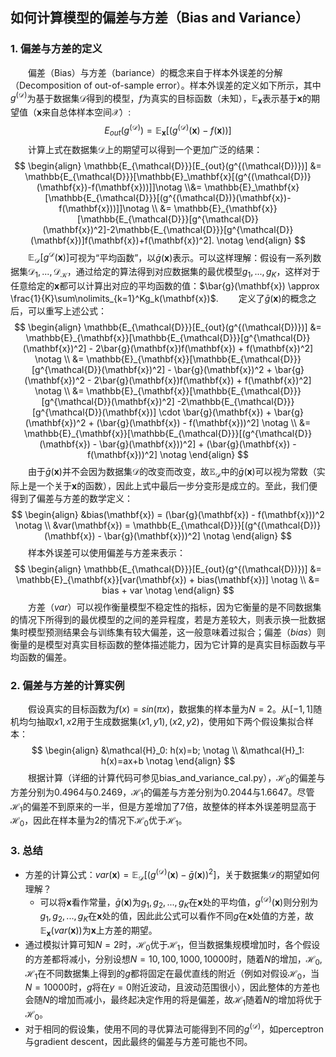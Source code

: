 ## 如何计算模型的偏差与方差（Bias and Variance）

### 1. 偏差与方差的定义

&emsp;&emsp;偏差（Bias）与方差（bariance）的概念来自于样本外误差的分解（Decomposition of out-of-sample error）。样本外误差的定义如下所示，其中$g^{(\mathcal{D})}$为基于数据集$\mathcal{D}$得到的模型，$f$为真实的目标函数（未知），$\mathbb{E}_\mathbf{x}$表示基于$\mathbf{x}$的期望值（$\mathbf{x}$来自总体样本空间$\mathcal{X}$）:
$$
    E_{out}(g^{(\mathcal{D})}) = \mathbb{E}_\mathbf{x}[(g^{(\mathcal{D})}(\mathbf{x})-f(\mathbf{x}))]
$$
&emsp;&emsp;计算上式在数据集$\mathcal{D}$上的期望可以得到一个更加广泛的结果：
$$
\begin{align}
    \mathbb{E_{\mathcal{D}}}[E_{out}(g^{(\mathcal{D})})] &= \mathbb{E_{\mathcal{D}}}[\mathbb{E}_\mathbf{x}[(g^{(\mathcal{D})}(\mathbf{x})-f(\mathbf{x}))]]\notag \\&= \mathbb{E}_\mathbf{x}[\mathbb{E_{\mathcal{D}}}[(g^{(\mathcal{D})}(\mathbf{x})-f(\mathbf{x}))]]\notag \\ &= \mathbb{E}_{\mathbf{x}}[\mathbb{E_{\mathcal{D}}}[g^{\mathcal{D}}(\mathbf{x})^2]-2\mathbb{E_{\mathcal{D}}}[g^{\mathcal{D}}(\mathbf{x})]f(\mathbf{x})+f(\mathbf{x})^2]. \notag
\end{align}
$$
&emsp;&emsp;$\mathbb{E_{\mathcal{D}}}[g^{\mathcal{D}}(\mathbf{x})]$可视为“平均函数”，以$\bar{g}(\mathbf{x})$表示。可以这样理解：假设有一系列数据集$\mathcal{D_1},...,\mathcal{D_K}$，通过给定的算法得到对应数据集的最优模型$g_1,...,g_K$，这样对于任意给定的$\mathbf{x}$都可以计算出对应的平均函数的值：$\bar{g}(\mathbf{x}) \approx \frac{1}{K}\sum\nolimits_{k=1}^Kg_k(\mathbf{x})$.
&emsp;&emsp;定义了$\bar{g}(\mathbf{x})$的概念之后，可以重写上述公式：
$$
\begin{align}
    \mathbb{E_{\mathcal{D}}}[E_{out}(g^{(\mathcal{D})})] 
    &= \mathbb{E}_{\mathbf{x}}[\mathbb{E_{\mathcal{D}}}[g^{\mathcal{D}}(\mathbf{x})^2] - 2\bar{g}(\mathbf{x})f(\mathbf{x}) + f(\mathbf{x})^2] \notag 
    \\ &= \mathbb{E}_{\mathbf{x}}[\mathbb{E_{\mathcal{D}}}[g^{\mathcal{D}}(\mathbf{x})^2] - \bar{g}(\mathbf{x})^2 + \bar{g}(\mathbf{x})^2 - 2\bar{g}(\mathbf{x})f(\mathbf{x}) + f(\mathbf{x})^2] \notag
    \\ &= \mathbb{E}_{\mathbf{x}}[\mathbb{E_{\mathcal{D}}}[g^{\mathcal{D}}(\mathbf{x})^2] -2\mathbb{E_{\mathcal{D}}}[g^{\mathcal{D}}(\mathbf{x})] \cdot \bar{g}(\mathbf{x}) + \bar{g}(\mathbf{x})^2 + (\bar{g}(\mathbf{x}) - f(\mathbf{x}))^2] \notag
    \\ &= \mathbb{E}_{\mathbf{x}}[\mathbb{E_{\mathcal{D}}}[(g^{\mathcal{D}}(\mathbf{x}) - \bar{g}(\mathbf{x}))^2] + (\bar{g}(\mathbf{x}) - f(\mathbf{x}))^2] \notag
\end{align}
$$
&emsp;&emsp;由于$\bar{g}(\mathbf{x})$并不会因为数据集$\mathcal{{D}}$的改变而改变，故$\mathbb{E}_{\mathcal{D}}$中的$\bar{g}(\mathbf{x})$可以视为常数（实际上是一个关于$\mathbf{x}$的函数），因此上式中最后一步分变形是成立的。至此，我们便得到了偏差与方差的数学定义：
$$
\begin{align}
    &bias(\mathbf{x}) = (\bar{g}(\mathbf{x}) - f(\mathbf{x}))^2 \notag
    \\
    &var(\mathbf{x}) = \mathbb{E_{\mathcal{D}}}[(g^{(\mathcal{D})}(\mathbf{x}) - \bar{g}(\mathbf{x}))^2] \notag
\end{align}
$$
&emsp;&emsp;样本外误差可以使用偏差与方差来表示：
$$
\begin{align}
    \mathbb{E_{\mathcal{D}}}[E_{out}(g^{(\mathcal{D})})] &= \mathbb{E}_{\mathbf{x}}[var(\mathbf{x}) + bias(\mathbf{x})] \notag
    \\ &= bias + var \notag
\end{align}
$$
&emsp;&emsp;方差（$var$）可以视作衡量模型不稳定性的指标，因为它衡量的是不同数据集的情况下所得到的最优模型的之间的差异程度，若是方差较大，则表示换一批数据集时模型预测结果会与训练集有较大偏差，这一般意味着过拟合；偏差（$bias$）则衡量的是模型对真实目标函数的整体描述能力，因为它计算的是真实目标函数与平均函数的偏差。

### 2. 偏差与方差的计算实例

&emsp;&emsp;假设真实的目标函数为$f(x) = sin(\pi x)$，数据集的样本量为$N = 2$。从$[-1, 1]$随机均匀抽取$x1, x2$用于生成数据集$(x1,y1), (x2,y2)$，使用如下两个假设集拟合样本：
$$
\begin{align}
    &\mathcal{H}_0: h(x)=b; \notag
    \\ &\mathcal{H}_1: h(x)=ax+b \notag
\end{align}
$$
&emsp;&emsp;根据计算（详细的计算代码可参见bias_and_variance_cal.py），$\mathcal{H}_0$的偏差与方差分别为0.4964与0.2469，$\mathcal{H}_1$的偏差与方差分别为0.2044与1.6647。尽管$\mathcal{H}_1$的偏差不到原来的一半，但是方差增加了7倍，故整体的样本外误差明显高于$\mathcal{H}_0$，因此在样本量为2的情况下$\mathcal{H}_0$优于$\mathcal{H}_1$。

### 3. 总结

- 方差的计算公式：$var(\mathbf{x}) = \mathbb{E_{\mathcal{D}}}[(g^{(\mathcal{D})}(\mathbf{x}) - \bar{g}(\mathbf{x}))^2]$，关于数据集$\mathcal{D}$的期望如何理解？
  - 可以将$\mathbf{x}$看作常量，$\bar{g}(\mathbf{x})$为$g_1, g_2,...,g_K$在$\mathbf{x}$处的平均值，$g^{(\mathcal{D})}(\mathbf{x})$则分别为$g_1, g_2,...,g_K$在$\mathbf{x}$处的值，因此此公式可以看作不同$g$在$\mathbf{x}$处值的方差，故$\mathbb{E}_{\mathbf{x}}(var(\mathbf{x}))$为$\mathbf{x}$上方差的期望。
- 通过模拟计算可知$N=2$时，$\mathcal{H}_0$优于$\mathcal{H}_1$，但当数据集规模增加时，各个假设的方差都将减小，分别设想$N=10,100,1000,10000$时，随着$N$的增加，$\mathcal{H}_0$, $\mathcal{H}_1$在不同数据集上得到的$g$都将固定在最优直线的附近（例如对假设$\mathcal{H}_0$，当$N=10000$时，$g$将在$y=0$附近波动，且波动范围很小），因此整体的方差也会随$N$的增加而减小，最终起决定作用的将是偏差，故$\mathcal{H}_1$随着$N$的增加将优于$\mathcal{H}_0$。
- 对于相同的假设集，使用不同的寻优算法可能得到不同的$g^{(\mathcal{D})}$，如perceptron与gradient descent，因此最终的偏差与方差可能也不同。